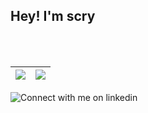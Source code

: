 <h2>Hey! I'm scry</h2>
<br/>
<br/>

<table>
<thead>
<tr>
<th>
<a href="https://github.com/anuraghazra/github-readme-stats">
  <img align="center" style="max-width: 100%;" src="https://github-readme-stats.vercel.app/api?username=scry-monsters&hide=contribs&theme=transparent&show_icons=true&hide_border=true" />
</a>
</th>
<th>
<a href="https://github.com/anuraghazra/convoychat&hide_border=true">
  <img align="center" style="max-width: 100%;" src="https://github-readme-stats.vercel.app/api/top-langs/?username=scry-monsters&layout=compact&hide_border=true" />
</a>
</th>
</tr>
</thead>
</table>
<img src="https://camo.githubusercontent.com/fa9004bc7517b305ae346b85704416e66ff74a950d3ff7008b0abd05612973d6/68747470733a2f2f696d672e736869656c64732e696f2f62616467652f4c696e6b6564496e2d3335373241353f7374796c653d666f722d7468652d6261646765266c6f676f3d6c696e6b6564696e266c6f676f436f6c6f723d77686974652367682d6c696768742d6d6f64652d6f6e6c79" alt="Connect with me on linkedin" data-canonical-src="https://img.shields.io/badge/LinkedIn-3572A5?style=for-the-badge&amp;logo=linkedin&amp;logoColor=white#gh-light-mode-only" style="max-width: 100%;">
</a>
